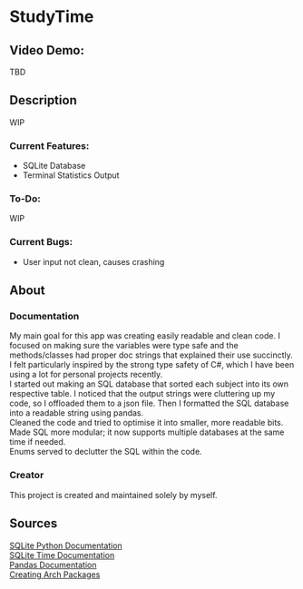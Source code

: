 # StudyTime
## Video Demo:
TBD  
  
## Description
WIP  
  
### Current Features:
- SQLite Database  
- Terminal Statistics Output
  
### To-Do:
WIP  
  
### Current Bugs:
- User input not clean, causes crashing
  
## About
### Documentation
My main goal for this app was creating easily readable and clean code. I focused on making sure the variables were type safe and the methods/classes had proper doc strings that explained their use succinctly. I felt particularly inspired by the strong type safety of C#, which I have been using a lot for personal projects recently.  
I started out making an SQL database that sorted each subject into its own respective table. I noticed that the output strings were cluttering up my code, so I offloaded them to a json file. Then I formatted the SQL database into a readable string using pandas.  
Cleaned the code and tried to optimise it into smaller, more readable bits. Made SQL more modular; it now supports multiple databases at the same time if needed.  
Enums served to declutter the SQL within the code.
  
### Creator
This project is created and maintained solely by myself.  
  
## Sources
[SQLite Python Documentation](https://docs.python.org/3/library/sqlite3.html)  
[SQLite Time Documentation](https://www.sqlite.org/lang_datefunc.html)  
[Pandas Documentation](https://pandas.pydata.org/docs/reference/api/pandas.read_sql_query.html#pandas.read_sql_query)  
[Creating Arch Packages](https://wiki.archlinux.org/title/Creating_packages)  